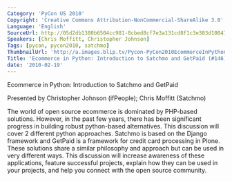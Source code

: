 ```yaml
---
Category: 'PyCon US 2010'
Copyright: 'Creative Commons Attribution-NonCommercial-ShareAlike 3.0'
Language: 'English'
SourceUrl: http://05d2db1380b6504cc981-8cbed8cf7e3a131cd8f1c3e383d10041.r93.cf2.rackcdn.com/pycon-us-2010/336_ecommerce-in-python-introduction-to-satchmo-and-getpaid-146.m4v
Speakers: [Chris Moffitt, Christopher Johnson]
Tags: [pycon, pycon2010, satchmo]
ThumbnailUrl: 'http://a.images.blip.tv/Pycon-PyCon2010EcommerceInPythonIntroductionToSatchmoAndGetPai890.png'
Title: 'Ecommerce in Python: Introduction to Satchmo and GetPaid (#146)'
date: '2010-02-19'
---
```

Ecommerce in Python: Introduction to Satchmo and GetPaid

  
Presented by Christopher Johnson (ifPeople); Chris Moffitt (Satchmo)

  
The world of open source ecommerce is dominated by PHP-based solutions.
However, in the past few years, there has been significant progress in
building robust python-based alternatives. This discussion will cover 2
different python approaches. Satchmo is based on the Django framework and
GetPaid is a framework for credit card processing in Plone. These solutions
share a similar philosophy and approach but can be used in very different
ways. This discussion will increase awareness of these applications, feature
successful projects, explain how they can be used in your projects, and help
you connect with the open source community.
